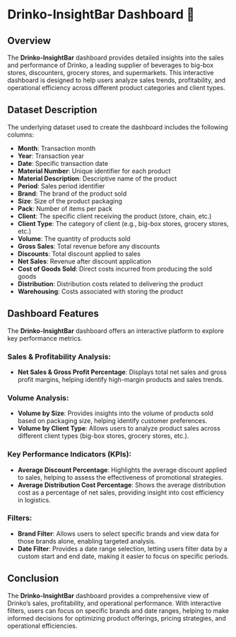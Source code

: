 # Drinko-InsightBar Dashboard 🍹

## Overview
The **Drinko-InsightBar** dashboard provides detailed insights into the sales and performance of Drinko, a leading supplier of beverages to big-box stores, discounters, grocery stores, and supermarkets. This interactive dashboard is designed to help users analyze sales trends, profitability, and operational efficiency across different product categories and client types.

## Dataset Description
The underlying dataset used to create the dashboard includes the following columns:

- **Month**: Transaction month
- **Year**: Transaction year
- **Date**: Specific transaction date
- **Material Number**: Unique identifier for each product
- **Material Description**: Descriptive name of the product
- **Period**: Sales period identifier
- **Brand**: The brand of the product sold
- **Size**: Size of the product packaging
- **Pack**: Number of items per pack
- **Client**: The specific client receiving the product (store, chain, etc.)
- **Client Type**: The category of client (e.g., big-box stores, grocery stores, etc.)
- **Volume**: The quantity of products sold
- **Gross Sales**: Total revenue before any discounts
- **Discounts**: Total discount applied to sales
- **Net Sales**: Revenue after discount application
- **Cost of Goods Sold**: Direct costs incurred from producing the sold goods
- **Distribution**: Distribution costs related to delivering the product
- **Warehousing**: Costs associated with storing the product

## Dashboard Features
The **Drinko-InsightBar** dashboard offers an interactive platform to explore key performance metrics. 

### Sales & Profitability Analysis:
- **Net Sales & Gross Profit Percentage**: Displays total net sales and gross profit margins, helping identify high-margin products and sales trends.
  
### Volume Analysis:
- **Volume by Size**: Provides insights into the volume of products sold based on packaging size, helping identify customer preferences.
- **Volume by Client Type**: Allows users to analyze product sales across different client types (big-box stores, grocery stores, etc.).

### Key Performance Indicators (KPIs):
- **Average Discount Percentage**: Highlights the average discount applied to sales, helping to assess the effectiveness of promotional strategies.
- **Average Distribution Cost Percentage**: Shows the average distribution cost as a percentage of net sales, providing insight into cost efficiency in logistics.

### Filters:
- **Brand Filter**: Allows users to select specific brands and view data for those brands alone, enabling targeted analysis.
- **Date Filter**: Provides a date range selection, letting users filter data by a custom start and end date, making it easier to focus on specific periods.

## Conclusion
The **Drinko-InsightBar** dashboard provides a comprehensive view of Drinko’s sales, profitability, and operational performance. With interactive filters, users can focus on specific brands and date ranges, helping to make informed decisions for optimizing product offerings, pricing strategies, and operational efficiencies.

